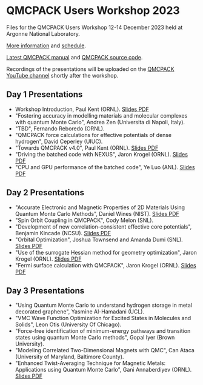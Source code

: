 # QMCPACK Users Workshop 2023

Files for the QMCPACK Users Workshop 12-14 December 2023 held at Argonne National Laboratory.

[More information](https://events.cels.anl.gov/event/433/overview) and [schedule](https://events.cels.anl.gov/event/433/page/179-agenda).

[Latest QMCPACK manual](https://qmcpack.readthedocs.io) and [QMCPACK source code](https://github.com/QMCPACK/qmcpack).

Recordings of the presentations will be uploaded on the [QMCPACK YouTube channel](https://www.youtube.com/@qmcpack3658/videos) shortly after the workshop.

## Day 1 Presentations

* Workshop Introduction, Paul Kent (ORNL). [Slides PDF](https://github.com/QMCPACK/qmcpack_workshop_2023/blob/main/Kent_Introduction_vfinal.pdf)
* "Fostering accuracy in modelling materials and molecular complexes with quantum Monte Carlo", Andrea Zen (Universita di Napoli, Italy).
* "TBD", Fernando Reboredo (ORNL).
* "QMCPACK force calculations for effective potentials of dense hydrogen", David Ceperley (UIUC).
* "Towards QMCPACK v4.0", Paul Kent (ORNL). [Slides PDF](https://github.com/QMCPACK/qmcpack_workshop_2023/blob/main/Kent_Towards_QMCPACK_v4_vfinal.pdf)
* "Driving the batched code with NEXUS", Jaron Krogel (ORNL). [Slides PDF](https://github.com/QMCPACK/qmcpack_workshop_2023/blob/main/Krogel_Batched_QMCPACK_Nexus.pdf)
* "CPU and GPU performance of the batched code", Ye Luo (ANL). [Slides PDF](https://github.com/QMCPACK/qmcpack_workshop_2023/blob/main/Luo_GPU_performance.pdf)

## Day 2 Presentations

* "Accurate Electronic and Magnetic Properties of 2D Materials Using Quantum Monte Carlo Methods", Daniel Wines (NIST). [Slides PDF](https://github.com/QMCPACK/qmcpack_workshop_2023/blob/main/Wines_2D_Materials_QMC.pdf)
* "Spin Orbit Coupling in QMCPACK", Cody Melon (SNL).   
* "Development of new correlation-consistent effective core potentials", Benjamin Kincade (NCSU). [Slides PDF](https://github.com/QMCPACK/qmcpack_workshop_2023/blob/main/Kincaid_ccECP_talk.pdf)
* "Orbital Optimization", Joshua Townsend and Amanda Dumi (SNL). [Slides PDF](https://github.com/QMCPACK/qmcpack_workshop_2023/blob/main/orbopt_tutorial.pdf)
* "Use of the surrogate Hessian method for geometry optimization", Jaron Krogel (ORNL). [Slides PDF](https://github.com/QMCPACK/qmcpack_workshop_2023/blob/main/Krogel_Surrogate_Hessian_Geometry_Optimization.pdf)
* "Fermi surface calculation with QMCPACK", Jaron Krogel (ORNL). [Slides PDF](https://github.com/QMCPACK/qmcpack_workshop_2023/blob/main/Krogel_QMC_Fermi_Surface.pdf)

## Day 3 Presentations

* "Using Quantum Monte Carlo to understand hydrogen storage in metal decorated graphene", Yasmine Al-Hamadani (UCL).
* "VMC Wave Function Optimization for Excited States in Molecules and Solids", Leon Otis (University Of Chicago).
* "Force-free identification of minimum-energy pathways and transition states using quantum Monte Carlo methods", Gopal Iyer (Brown University).
* "Modeling Correlated Two-Dimensional Magnets with QMC", Can Ataca (University of Maryland, Baltimore County).
* "Enhanced Twist-Averaging Technique for Magnetic Metals: Applications using Quantum Monte Carlo", Gani Annaberdiyev (ORNL). [Slides PDF](https://github.com/QMCPACK/qmcpack_workshop_2023/blob/main/Gani_GCTA.pdf)
